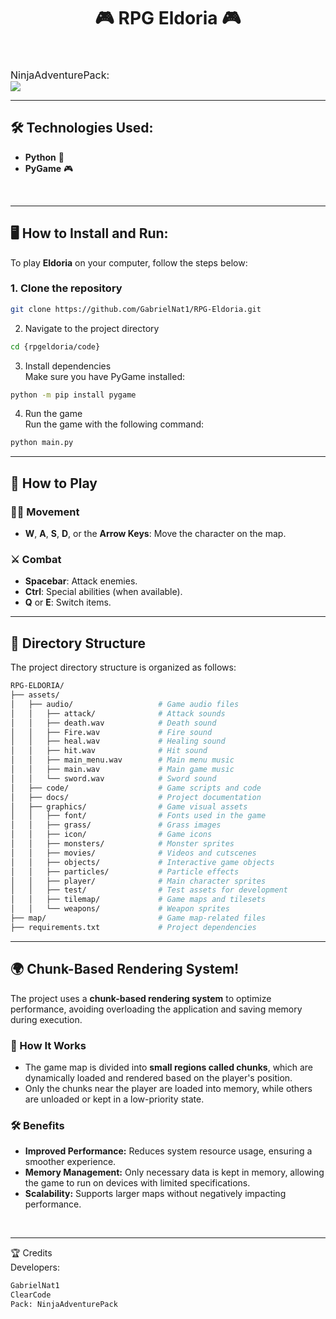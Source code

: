 <div align="center">
  <h1><strong>🎮 RPG Eldoria 🎮</strong></h1>
</div>
<br><br>
<div style="font-size: 0; line-height: 0;">
  <p style="margin: 0; padding: 0; line-height: normal; font-size: 16px;">NinjaAdventurePack:</p>
</div>

<img src='https://github.com/user-attachments/assets/29986fe7-23d2-4662-bc62-96244db0e1c7'>

---

## 🛠️ Technologies Used:

<ul>
    <li><strong>Python</strong> 🐍</li>
    <li><strong>PyGame</strong> 🎮</li>
</ul>

<br>
<hr>

## 🖥️ How to Install and Run:

To play **Eldoria** on your computer, follow the steps below:

### 1. Clone the repository

```bash  
git clone https://github.com/GabrielNat1/RPG-Eldoria.git  
```

2. Navigate to the project directory  
```bash   
cd {rpgeldoria/code}  
```

3. Install dependencies  
Make sure you have PyGame installed:  
```bash  
python -m pip install pygame  
```
4. Run the game  
Run the game with the following command:  
```bash 
python main.py  
```

---

## 🚀 How to Play

### 🏃‍♂️ Movement

- **W**, **A**, **S**, **D**, or the **Arrow Keys**: Move the character on the map.

### ⚔️ Combat

- **Spacebar**: Attack enemies.
- **Ctrl**: Special abilities (when available).
- **Q** or **E**: Switch items.

---

## 📂 Directory Structure  

The project directory structure is organized as follows:

```bash 
RPG-ELDORIA/  
├── assets/  
│   ├── audio/                   # Game audio files  
│   │   ├── attack/              # Attack sounds  
│   │   ├── death.wav            # Death sound  
│   │   ├── Fire.wav             # Fire sound  
│   │   ├── heal.wav             # Healing sound  
│   │   ├── hit.wav              # Hit sound  
│   │   ├── main_menu.wav        # Main menu music  
│   │   ├── main.wav             # Main game music  
│   │   └── sword.wav            # Sword sound  
│   ├── code/                    # Game scripts and code  
│   ├── docs/                    # Project documentation  
│   ├── graphics/                # Game visual assets  
│   │   ├── font/                # Fonts used in the game  
│   │   ├── grass/               # Grass images  
│   │   ├── icon/                # Game icons  
│   │   ├── monsters/            # Monster sprites  
│   │   ├── movies/              # Videos and cutscenes  
│   │   ├── objects/             # Interactive game objects  
│   │   ├── particles/           # Particle effects  
│   │   ├── player/              # Main character sprites  
│   │   ├── test/                # Test assets for development  
│   │   ├── tilemap/             # Game maps and tilesets  
│   │   └── weapons/             # Weapon sprites  
├── map/                         # Game map-related files  
├── requirements.txt             # Project dependencies  
```

---

## 🌍 Chunk-Based Rendering System!

The project uses a **chunk-based rendering system** to optimize performance, avoiding overloading the application and saving memory during execution.  

### 🔧 How It Works  
- The game map is divided into **small regions called chunks**, which are dynamically loaded and rendered based on the player's position.  
- Only the chunks near the player are loaded into memory, while others are unloaded or kept in a low-priority state.  

### 🛠️ Benefits  
- **Improved Performance:** Reduces system resource usage, ensuring a smoother experience.  
- **Memory Management:** Only necessary data is kept in memory, allowing the game to run on devices with limited specifications.  
- **Scalability:** Supports larger maps without negatively impacting performance.  

<br>

---

🏆 Credits  
Developers:

```bash   
GabrielNat1  
ClearCode
Pack: NinjaAdventurePack  
```

